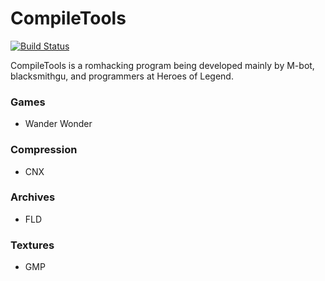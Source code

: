 # CompileTools
[![Build Status](https://travis-ci.org/M-bot/CompileTools.svg?branch=master)](https://travis-ci.org/M-bot/CompileTools)

CompileTools is a romhacking program being developed mainly by M-bot, blacksmithgu, and programmers at Heroes of Legend.

### Games
  * Wander Wonder

### Compression
  * CNX
  
### Archives
  * FLD
  
### Textures
  * GMP
